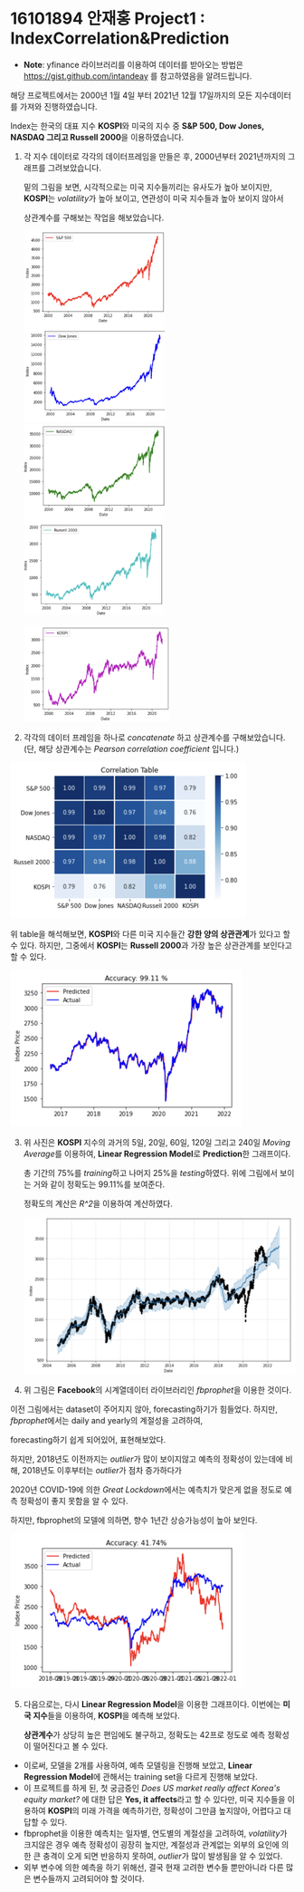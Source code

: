 # 16101894 안재홍 Project1 : IndexCorrelation&Prediction

* **Note**: yfinance 라이브러리를 이용하여 데이터를 받아오는 방법은 https://gist.github.com/intandeay 를 참고하였음을 알려드립니다.



해당 프로젝트에서는 2000년 1월 4일 부터 2021년 12월 17일까지의 모든 지수데이터를 가져와 진행하였습니다.

Index는 한국의 대표 지수 **KOSPI**와 미국의 지수 중 **S&P 500, Dow Jones, NASDAQ 그리고 Russell 2000**을 이용하였습니다.



1. 각 지수 데이터로 각각의 데이터프레임을 만들은 후, 2000년부터 2021년까지의 그래프를 그려보았습니다. 

   밑의 그림을 보면, 시각적으로는 미국 지수들끼리는 유사도가 높아 보이지만, **KOSPI**는 *volatility*가 높아 보이고, 연관성이 미국 지수들과 높아 보이지 않아서

   상관계수를 구해보는 작업을 해보았습니다.
   
   <img src="./screenshot1.png" alt="screenshot1" style="zoom:33%;" /> <img src="./screenshot2.png" alt="screenshot2" style="zoom:33%;" />
   
   <img src="./screenshot3.png" alt="screenshot3" style="zoom:33%;" />
   
   

2. 각각의 데이터 프레임을 하나로 *concatenate* 하고 상관계수를 구해보았습니다. (단, 해당 상관계수는 *Pearson correlation coefficient* 입니다.)

<img src="./screenshot4.png" alt="screenshot4" style="zoom:50%;" />

위 table을 해석해보면, **KOSPI**와 다른 미국 지수들간 **강한 양의 상관관계**가 있다고 할 수 있다. 하지만, 그중에서 **KOSPI**는 **Russell 2000**과 가장 높은 상관관계를 보인다고 할 수 있다. 

<img src="./screenshot5.png" alt="screenshot5" style="zoom:50%;" />

3. 위 사진은 **KOSPI** 지수의 과거의 5일, 20일, 60일, 120일 그리고 240일 *Moving Average*를 이용하여, **Linear Regression Model**로 **Prediction**한 그래프이다. 

   총 기간의 75%를 *training*하고 나머지 25%을 *testing*하였다. 위에 그림에서 보이는 거와 같이 정확도는 99.11%를 보여준다.

   정확도의 계산은 *R^2*을 이용하여 계산하였다.   

   <img src="./screenshot6.png" alt="screenshot6" style="zoom:50%;" />

4.  위 그림은 **Facebook**의 시계열데이터 라이브러리인 *fbprophet*을 이용한 것이다. 

   이전 그림에서는 dataset이 주어지지 않아, forecasting하기가 힘들었다. 하지만, *fbprophet*에서는 daily and yearly의 계절성을 고려하여,

   forecasting하기 쉽게 되어있어, 표현해보았다. 

   하지만, 2018년도 이전까지는 *outlier*가 많이 보이지않고 예측의 정확성이 있는데에 비해, 2018년도 이후부터는 *outlier*가 점차 증가하다가

   2020년 COVID-19에 의한 *Great Lockdown*에서는 예측치가 맞은게 없을 정도로 예측 정확성이 좋지 못함을 알 수 있다. 

   하지만, fbprophet의 모델에 의하면, 향수 1년간 상승가능성이 높아 보인다.

   <img src="./screenshot7.png" alt="screenshot7" style="zoom:50%;" />

5. 다음으로는, 다시 **Linear Regression Model**을 이용한 그래프이다. 이번에는 **미국 지수**들을 이용하여, **KOSPI**을 예측해 보았다.

   **상관계수**가 상당히 높은 편임에도 불구하고, 정확도는 42프로 정도로 예측 정확성이 떨어진다고 볼 수 있다.  



* 이로써, 모델을 2개를 사용하여, 예측 모델링을 진행해 보았고, **Linear Regression Model**에 관해서는 training set을 다르게 진행해 보았다. 
* 이 프로젝트를 하게 된, 첫 궁금증인 *Does US market really affect Korea's equity market?* 에 대한 답은 **Yes, it affects**라고 할 수 있다만, 미국 지수들을 이용하여 **KOSPI**의 미래 가격을 예측하기란, 정확성이 그만큼 높지않아, 어렵다고 대답할 수 있다.
* fbprophet을 이용한 예측치는 일자별, 연도별의 계절성을 고려하여, *volatility*가 크지않은 경우 예측 정확성이 굉장히 높지만, 계절성과 관계없는 외부의 요인에 의한 큰 충격이 오게 되면 반응하지 못하여, *outlier*가 많이 발생됨을 알 수 있었다. 
* 외부 변수에 의한 예측을 하기 위해선, 결국 현재 고려한 변수들 뿐만아니라 다른 많은 변수들까지 고려되어야 할 것이다.